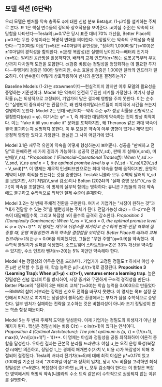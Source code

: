 ## 모델 섹션 (6단락)


우리 모델은 벤처를 약속 충족도 φ에 대한 신념 분포 Beta(μτ, (1-μ)τ)를 설계하는 주체로 본다. 표 1은 핵심 변수들의 정의와 상호작용을 보여준다. μ(야심 수준)는 약속의 대담함을 나타낸다—Tesla의 μ≈0.17은 당시 표준 대비 70% 개선을, Better Place의 μ≈0.9는 무한 주행이라는 혁명적 변화를 의미한다. τ(정밀도)는 약속의 구체성을 측정한다—"200마일 이상"(τ≈5)은 ±40마일의 유연성을, "정확히 1,000마일"(τ≈100)은 ±10마일의 경직성을 함의한다. n(운영 복잡성)은 실행의 난이도다—배터리 전기차(n≈5)는 알려진 공급망을 활용하지만, 배터리 교체 인프라(n>15)는 로봇공학부터 부동산까지 다차원적 도전을 포함한다. c(검증 비용)는 정밀성을 정당화하는 데 필요한 투자다—주행거리 검증은 100만 달러지만, 수소 효율성 검증은 1,000만 달러의 인프라가 필요하다. 이 변수들이 어떻게 상호작용하여 벤처의 운명을 결정하는가?

Baseline Models (1-2)는 strawmen이다—현실적이지 않지만 이후 모델의 필요성을 증명하는 기준선이다. Model 1은 약속이 완전히 무관한 세계를 가정한다. 여기서 성공 확률 p₀는 외생적으로 고정되어, 기업가의 말은 결과에 영향을 주지 못한다. 이는 순수한 "실행만이 중요하다"는 관점으로, 왜 벤처캐피탈리스트들이 피치덱에 시간을 쓰는지 설명하지 못한다. Model 2는 반대 극단이다—약속 수준 φ가 성공 확률을 선형적으로 결정한다(p(φ) = φ). 여기서는 φ* = 1, 즉 최대한 대담하게 약속하는 것이 항상 최적이다. 이는 "fake it till you make it" 문화를 포착하지만, 왜 Theranos 같은 과대 약속이 결국 붕괴하는지 설명하지 못한다. 이 두 모델은 약속이 아무 영향이 없거나 제약 없이 긍정적 영향만 있다고 가정한다. 현실은 그 사이 어딘가에 있다.

Model 3.1은 재무적 유인이 약속을 어떻게 형성하는지 보여준다. 성공을 "판매하고 전달"로 분해하면 세 가지 결과가 가능하다: 성공적 전달(V_sd), 판매 후 실패(V_snd), 미판매(V_ns). *_Proposition 1 (Financial-Operational Tradeoff): When V_sd >> V_snd, V_ns and n = 1, the optimal promise level is φ_ = (V_sd - V_ns)/[2(V_sd - V_snd)]**. 이 명제는 재무적 인센티브만으로는 최대 약속을 향해 움직이지만, 운영적 제약이 내부 최적을 만든다는 것을 증명한다. Tesla와 니콜라 모두 수백억 달러의 V_sd를 보았지만, 사기 처벌(V_snd 감소)이나 Bolton (2024)의 "실패 증명 보상"(V_ns 증가)이 약속을 조절한다. 이 명제의 실무적 함의는 명확하다: 유니콘 기업들의 과대 약속에도 불구하고 수학적으로 최적인 절제 수준이 존재한다.

Model 3.2는 첫 번째 주체적 전환을 구현한다. 여기서 기업가는 "시장이 원하는 것"과 "내가 전달할 수 있는 것"을 밸런싱하는 주체가 된다. 전달가능성 d(φ) = (1-φ)^n은 약속이 대담해질수록, 그리고 복잡성 n이 클수록 급격히 감소한다. __Proposition 2 (Complexity Dominance): When V_ns = V_snd = 0, the optimal promise level is φ_ = 1/(n+1)**. 이 명제는 재무적 뉘앙스를 제거하고 순수하게 판매-전달 역학에 집중할 때, 운영 복잡성만이 최적 약속을 결정함을 보여준다. Better Place의 배터리 교체 인프라(n>15)는 φ_ < 0.06을 의미했지만, 그들은 "무한 주행"(φ≈0.9)을 약속했다. 이 수학적 불일치가 실패를 예정했다. 소프트웨어 스타트업(n≈2)은 33% 개선을 약속할 수 있지만, 수소 인프라 벤처(n>20)는 5% 미만만 약속해야 한다.

Model 4는 정밀성의 어두운 면을 드러낸다. 기업가가 고정된 정밀도 τ 하에서 야심 수준 μ만 선택할 수 있을 때, 학습 능력은 μ(1-μ)/(τ+1)로 결정된다. **Proposition 3 (Learning Trap): When μ(1-μ) < ε(τ+1), ventures enter a learning trap**. 높은 정밀성은 신념 업데이트를 방지하여, 시장 증거와 무관하게 구조적 경직성을 만든다. Better Place의 "정확히 3분 배터리 교체"(τ≈30)는 학습 능력을 0.003으로 만들었다—BMW의 참여 거부라는 강력한 신호도 전략을 바꾸지 못했다. 이 명제는 목표 설정 문헌에서 미덕으로 여겨지는 정밀성이 불확실한 환경에서는 부채가 됨을 수학적으로 증명한다. 일부 벤처가 실패하는 전략을 고수하는 것은 비합리성이 아니라 초기 정밀성이 만든 학습 함정 때문이다.

Model 5는 두 번째 주체적 도약을 달성한다. 이제 기업가는 정밀도의 희생자가 아닌 설계자가 된다. 핵심은 정밀성에는 비용 C(τ) = c·ln(τ+1)이 있다는 인식이다. __Proposition 4 (Optimal Architecture): The joint optimum is (μ_, τ_) = (1/(n+1), max{0, V·n/[c(n+1)²] - 1})**. 이 명제는 야심과 정밀성을 공동 최적화하여 이론적 종합을 달성한다. 우아한 결과는 근본적 분리를 드러낸다: 야심 μ_는 오직 운영 특성(복잡성 n)에만 의존하고, 정밀성 τ_는 경제적 매개변수(가치 V, 비용 c)가 복잡성에 의해 조절되어 결정된다. Tesla의 배터리 전기차(n≈5)에 대해 최적 야심은 μ*≈0.17이었고(100마일 기준선 대비 "200마일 이상"과 정확히 일치), 당시 V/c 비율을 고려하면 최적 정밀성은 τ*≈5였다. 복잡성이 증가하면 μ_와 τ_ 모두 감소해야 한다는 이 통찰은 복잡한 영역에서의 혁명적 약속(니콜라의 수소 트럭 같은)이 수학적으로 권장되지 않는 이유를 설명한다.